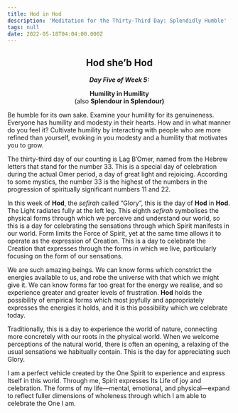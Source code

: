 ```yaml
---
title: Hod in Hod
description: 'Meditation for the Thirty-Third Day: Splendidly Humble'
tags: null
date: 2022-05-18T04:04:00.000Z
---
```


<div style="font-weight: bold; text-align:center">
<h2>Hod she’b Hod</h2>
<i>Day Five of Week 5:</i> 
<p>Humility in Humility<br />
<span style="font-weight: normal">(also </span>Splendour in Splendour)</p>

</div>

<div class="abstract">

Be humble for its own sake. Examine your humility for its genuineness. Everyone has humility and modesty in their hearts. How and in what manner do you feel it? Cultivate humility by interacting with people who are more refined than yourself, evoking in you modesty and a humility that motivates you to grow.

</div>

The thirty-third day of our counting is Lag B’Omer, named from the Hebrew letters that stand for the number 33. This is a special day of celebration during the actual Omer period, a day of great light and rejoicing. According to some mystics, the number 33 is the highest of the numbers in the progression of spiritually significant numbers 11 and 22.

In this week of **Hod**, the _sefirah_ called “Glory”, this is the day of **Hod** in **Hod**. The Light radiates fully at the left leg. This eighth _sefirah_ symbolises the physical forms through which we perceive and understand our world, so this is a day for celebrating the sensations through which Spirit manifests in our world. Form limits the Force of Spirit, yet at the same time allows it to operate as the expression of Creation. This is a day to celebrate the Creation that expresses through the forms in which we live, particularly focusing on the form of our sensations.

We are such amazing beings. We can know forms which constrict the energies available to us, and robe the universe with that which we might give it. We can know forms far too great for the energy we realise, and so experience greater and greater levels of frustration. **Hod** holds the possibility of empirical forms which most joyfully and appropriately expresses the energies it holds, and it is this possibility which we celebrate today.

Traditionally, this is a day to experience the world of nature, connecting more concretely with our roots in the physical world. When we welcome perceptions of the natural world, there is often an opening, a relaxing of the usual sensations we habitually contain. This is the day for appreciating such Glory.

<div class="abstract">

I am a perfect vehicle created by the One Spirit to experience and express Itself in this world. Through me, Spirit expresses Its Life of joy and celebration. The forms of my life&mdash;mental, emotional, and physical&mdash;expand to reflect fuller dimensions of wholeness through which I am able to celebrate the One I am.

</div>
